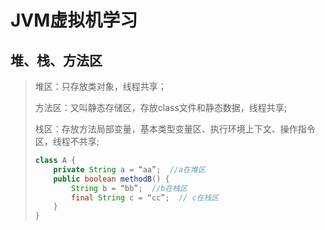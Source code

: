 # JVM虚拟机学习

## 堆、栈、方法区

> 堆区：只存放类对象，线程共享；
>
> 方法区：又叫静态存储区，存放class文件和静态数据，线程共享;
>
> 栈区：存放方法局部变量，基本类型变量区、执行环境上下文、操作指令区，线程不共享;
>
> ~~~java
> class A {
>     private String a = “aa”;  //a在堆区
>     public boolean methodB() {
>         String b = “bb”;  //b在栈区
>         final String c = “cc”;  // c在栈区
>     }
> }
> ~~~
>
> 